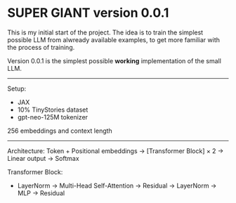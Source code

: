 # SUPER GIANT version 0.0.1

This is my initial start of the project. The idea is to train the simplest possible LLM from alwready available examples, to get more familiar with the process of training.

Version 0.0.1 is the simplest possible **working** implementation of the small LLM.

---

Setup:
- JAX
- 10% TinyStories dataset
- gpt-neo-125M tokenizer 

256 embeddings and context length

---

Architecture:
Token + Positional embeddings → [Transformer Block] × 2 → Linear output → Softmax

Transformer Block:
- LayerNorm → Multi-Head Self-Attention → Residual → LayerNorm → MLP → Residual
 

